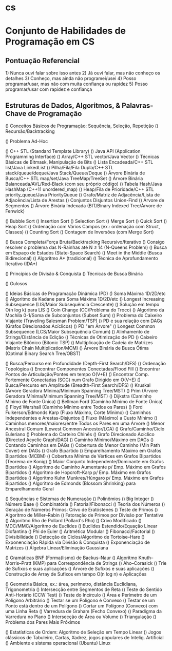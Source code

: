 # cs

<h1>Conjunto de Habilidades de Programação em CS</h1>

<h2>Pontuação Referencial</h2>
1) Nunca ouvi falar sobre isso antes
2) Já ouvi falar, mas não conheço os detalhes
3) Conheço, mas ainda não programei/usei
4) Posso programar/usar, mas não com muita confiança ou rapidez
5) Posso programar/usar com rapidez e confiança

<h2>Estruturas de Dados, Algoritmos, & Palavras-Chave de Programação</h2>

()  Conceitos Básicos de Programação: Sequência, Seleção, Repetição
()  Recursão/Backtracking

()  Problema Ad-Hoc

()  C++ STL (Standard Template Library)
()  Java API (Application Programming Interface)
()  Array/C++ STL vector/Java Vector
()  Técnicas Básicas de Bitmask, Manipulação de Bits
()  Lista Encadeada/C++ STL list/Java LinkedList
()  Pilha/Fila/Fila Dupla/C++ STL stack/queue/deque/Java Stack/Queue/Deque
()  Árvore Binária de Busca/C++ STL map/set/Java TreeMap/TreeSet
()  Árvore Binária Balanceada/AVL/Red-Black (com seu próprio código)
()  Tabela Hash/Java HashMap (C++11 unordered_map)
()  Heap/Fila de Prioridade/C++ STL priority_queue/Java PriorityQueue
()  Grafo/Matriz de Adjacência/Lista de Adjacência/Lista de Arestas
()  Conjuntos Disjuntos Union-Find
()  Árvore de Segmentos
()  Árvore Binária Indexada (BIT/Binary Indexed Tree/Árvore de Fenwick)

()  Bubble Sort
()  Insertion Sort
()  Selection Sort
()  Merge Sort
()  Quick Sort
()  Heap Sort
()  Ordenação com Vários Campos (ex.: ordenação com Struct, Classes)
()  Counting Sort
()  Contagem de Inversões (com Merge Sort)

()  Busca Completa/Força Bruta/Backtracking Recursivo/Iterativo
()  Consigo resolver o problema das N-Rainhas até N ≤ 14 (N-Queens Problem)
()  Busca em Espaço de Estados (State-Space Search)
()  Meet in the Middle (Busca Bidirecional)
()  Algoritmo A* (tradicional)
()  Técnica de Aprofundamento Iterativo (IDA*)

()  Princípios de Divisão & Conquista
()  Técnicas de Busca Binária

()  Gulosos

()  Ideias Básicas de Programação Dinâmica (PD)
()  Soma Máxima 1D/2D/etc
()  Algoritmo de Kadane para Soma Máxima 1D/2D/etc
()  Longest Increasing Subsequence (LIS/Maior Subsequência Crescente)
()  Solução em tempo O(n log k) para LIS
()  Coin Change (CC/Problema do Troco)
()  Algoritmo da Mochila 0-1/Soma de Subconjuntos (Subset Sum)
()  Problema do Caixeiro Viajante (Traveling Salesman Problem/TSP)
()  PD e sua relação com DAGs (Grafos Direcionados Acíclicos)
()  PD "em Árvore"
()  Longest Common Subsequence (LCS/Maior Subsequência Comum)
()  Alinhamento de Strings/Distância de Edição
()  Técnicas de Otimização de PD
()  Caixeiro Viajante Bitônico (Bitonic TSP)
()  Multiplicação de Cadeia de Matrizes (Matrix Chain Multiplication/MCM)
()  Árvore Binária de Busca Ótima (Optimal Binary Search Tree/OBST)

()  Busca/Percurso em Profundidade (Depth-First Search/DFS)
()  Ordenação Topológica
()  Encontrar Componentes Conectadas/Flood Fill
()  Encontrar Pontos de Articulação/Pontes em tempo O(V+E)
()  Encontrar Comp. Fortemente Conectadas (SCC) num Grafo Dirigido em O(V+E)
()  Busca/Percurso em Amplitude (Breadth-First Search/DFS)
()  Kruskal (Árvore Geradora Mínima/Minimum Spanning Tree/MST)
()  Prim (Árvore Geradora Mínima/Minimum Spanning Tree/MST)
()  Dijkstra (Caminho Mínimo de Fonte Única)
()  Bellman Ford (Caminho Mínimo de Fonte Única)
()  Floyd Warshall (Caminho Mínimo entre Todos os Pares)
()  Ford Fulkerson/Edmonds Karp (Fluxo Máximo, Corte Mínimo)
()  Caminhos Independentes e Arestas-Disjuntos
()  Fluxo (Máximo) a Custo Mínimo
()  Caminhos menores/maiores/entre Todos os Pares em uma Árvore
()  Menor Ancestral Comum (Lowest Common Ancestor/LCA)
()  Grafo/Caminho/Ciclo Euleriano
()  Problema do Carteiro Chinês
()  Grafo Direcionado Acíclico (Directed Acyclic Graph/DAG)
()  Caminho Mínimo/Máximo em DAGs
()  Contando Caminhos em DAGs
()  Cobertura do Menor Caminho (Min Path Cover) em DAGs
()  Grafo Bipartido
()  Emparelhamento Máximo em Grafos Bipartidos (MCBM)
()  Cobertura Mínima de Vértices em Grafos Bipartidos (Teorema de Konig)
()  Maior Conjunto Independente/Dominante em Grafos Bipartidos
()  Algoritmo de Caminho Aumentante p/ Emp. Máximo em Grafos Bipartidos
()  Algoritmo de Hopcroft–Karp p/ Emp. Máximo em Grafos Bipartidos
()  Algoritmo Kuhn Munkres/Húngaro p/ Emp. Máximo em Grafos Bipartidos
()  Algoritmo de Edmonds (Blossom Shrinking) para Emparelhamento Geral

()  Sequências e Sistemas de Numeração
()  Polinômios
()  Big Integer
()  Número Base
()  Combinatória
()  Fatorial/Fibonacci
()  Teoria dos Números
()  Geração de Números Primos: Crivo de Eratóstenes
()  Teste de Primos
()  Algoritmo de Miller–Rabin
()  Fatoração de Primos por Divisão por Tentativa
()  Algoritmo Rho de Pollard (Pollard's Rho)
()  Crivo Modificado
()  MDC/MMC/Algoritmo de Euclides
()  Euclides Estendido/Equação Linear Diofantina
()  Phi de Euler
()  Aritmética Modular
()  Fibonacci/Factorial
()  Divisibilidade
()  Detecção de Ciclos/Algoritmo de Tortoise–Hare
()  Exponenciação Rápida via Divisão & Conquista
()  Exponenciação de Matrizes
()  Álgebra Linear/Eliminação Gaussiana

()  Gramáticas BNF (Forma(lismo) de Backus–Naur
()  Algoritmo Knuth–Morris–Pratt (KMP) para Correspondência de Strings
()  Aho–Corasick
()  Trie de Sufixos e suas aplicações
()  Árvore de Sufixos e suas aplicações
()  Construção de Array de Sufixos em tempo O(n log n) e Aplicações

()  Geometria Básica, ex.: área, perímetro, distância Euclidiana, Trigonometria
()  Intersecção entre Segmentos de Reta
()  Teste do Sentido Anti-Horário (CCW Test)
()  Teste do Incírculo
()  Área e Perímetro de um Polígono Arbitrário
()  Testar se um Polígono é Convexo
()  Testar se um Ponto está dentro de um Polígono
()  Cortar um Polígono (Convexo) com uma Linha Reta
()  Varredura de Graham (Fecho Convexo)
()  Paradigma da Varredura no Plano
()  Intersecção de Área ou Volume
()  Triangulação
()  Problema dos Pares Mais Próximos

()  Estatísticas de Ordem: Algoritmo de Seleção em Tempo Linear
()  Jogos clássicos de Tabuleiro, Cartas, Xadrez, jogos populares de Intelig. Artificial
()  Ambiente e sistema operacional (Ubuntu) Linux
